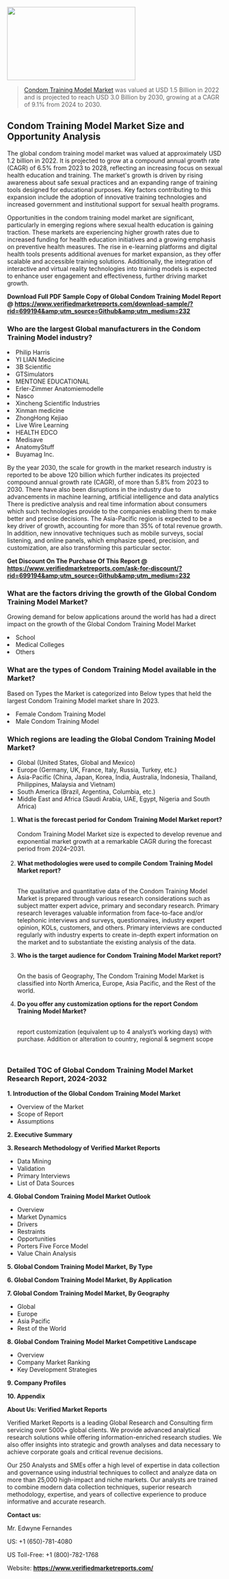 
<img src="https://ffe5etoiles.com/wp-content/uploads/2024/12/MST1-300x171.png" alt="" width="300" height="171" class="alignnone size-medium wp-image-20088" /><blockquote><p><p><a href="https://www.verifiedmarketreports.com/download-sample/?rid=699194&utm_source=Github&utm_medium=232" target="_blank">Condom Training Model Market</a> was valued at USD 1.5 Billion in 2022 and is projected to reach USD 3.0 Billion by 2030, growing at a CAGR of 9.1% from 2024 to 2030.</p></blockquote><p><h2>Condom Training Model Market Size and Opportunity Analysis</h2><p>The global condom training model market was valued at approximately USD 1.2 billion in 2022. It is projected to grow at a compound annual growth rate (CAGR) of 6.5% from 2023 to 2028, reflecting an increasing focus on sexual health education and training. The market's growth is driven by rising awareness about safe sexual practices and an expanding range of training tools designed for educational purposes. Key factors contributing to this expansion include the adoption of innovative training technologies and increased government and institutional support for sexual health programs.</p><p>Opportunities in the condom training model market are significant, particularly in emerging regions where sexual health education is gaining traction. These markets are experiencing higher growth rates due to increased funding for health education initiatives and a growing emphasis on preventive health measures. The rise in e-learning platforms and digital health tools presents additional avenues for market expansion, as they offer scalable and accessible training solutions. Additionally, the integration of interactive and virtual reality technologies into training models is expected to enhance user engagement and effectiveness, further driving market growth.</p></p><p class=""><strong>Download Full PDF Sample Copy of Global Condom Training Model Report @ <a href="https://www.verifiedmarketreports.com/download-sample/?rid=699194&amp;utm_source=Github&amp;utm_medium=232" target="_blank">https://www.verifiedmarketreports.com/download-sample/?rid=699194&amp;utm_source=Github&amp;utm_medium=232</a></strong></p><h3 id="" class="">Who are the largest Global manufacturers in the Condom Training Model industry?</h3><p><li>Philip Harris</li><li> YI LIAN Medicine</li><li> 3B Scientific</li><li> GTSimulators</li><li> MENTONE EDUCATIONAL</li><li> Erler-Zimmer Anatomiemodelle</li><li> Nasco</li><li> Xincheng Scientific Industries</li><li> Xinman medicine</li><li> ZhongHong Kejiao</li><li> Live Wire Learning</li><li> HEALTH EDCO</li><li> Medisave</li><li> AnatomyStuff</li><li> Buyamag Inc.</li></p><div class=""><div class="" dir="" data-message-author-role="" data-message-id="" data-message-model-slug=""><div class=""><div class=""><div class=""><div class="" dir="" data-message-author-role="" data-message-id="" data-message-model-slug=""><div class=""><div class=""><p>By the year 2030, the scale for growth in the market research industry is reported to be above 120 billion which further indicates its projected compound annual growth rate (CAGR), of more than 5.8% from 2023 to 2030. There have also been disruptions in the industry due to advancements in machine learning, artificial intelligence and data analytics There is predictive analysis and real time information about consumers which such technologies provide to the companies enabling them to make better and precise decisions. The Asia-Pacific region is expected to be a key driver of growth, accounting for more than 35% of total revenue growth. In addition, new innovative techniques such as mobile surveys, social listening, and online panels, which emphasize speed, precision, and customization, are also transforming this particular sector.</p><p><strong>Get Discount On The Purchase Of This Report @&nbsp; <a href="https://www.verifiedmarketreports.com/ask-for-discount/?rid=699194&amp;utm_source=Github&amp;utm_medium=232" target="_blank">https://www.verifiedmarketreports.com/ask-for-discount/?rid=699194&amp;utm_source=Github&amp;utm_medium=232</a></strong></p></div></div></div></div></div></div></div></div><h3 id="" class="">What are the factors driving the growth of the Global Condom Training Model Market?</h3><p id="" class="">Growing demand for below applications around the world has had a direct impact on the growth of the Global Condom Training Model Market</p><p id="" class=""><li>School</li><li> Medical Colleges</li><li> Others</li></p><h3 id="" class="">What are the types of Condom Training Model available in the Market?</h3><p id="" class="">Based on Types the Market is categorized into Below types that held the largest Condom Training Model market share In 2023.</p><p id="" class=""><li>Female Condom Training Model</li><li> Male Condom Training Model</li></p><h3 id="" class="">Which regions are leading the Global Condom Training Model Market?</h3><ul><li>Global (United States, Global and Mexico)</li><li>Europe (Germany, UK, France, Italy, Russia, Turkey, etc.)</li><li>Asia-Pacific (China, Japan, Korea, India, Australia, Indonesia, Thailand, Philippines, Malaysia and Vietnam)</li><li>South America (Brazil, Argentina, Columbia, etc.)</li><li>Middle East and Africa (Saudi Arabia, UAE, Egypt, Nigeria and South Africa)</li></ul><p><ol><li><strong>What is the forecast period for Condom Training Model Market report?<br /></strong><br /><span data-sheets-root="1" data-sheets-value="{&quot;1&quot;:2,&quot;2&quot;:&quot;XXXX size is expected to develop revenue and exponential market growth at a remarkable CAGR during the forecast period from 2024&ndash;2030.&quot;}" data-sheets-userformat="{&quot;2&quot;:12674,&quot;4&quot;:{&quot;1&quot;:2,&quot;2&quot;:16776960},&quot;10&quot;:2,&quot;11&quot;:0,&quot;15&quot;:&quot;Arial&quot;,&quot;16&quot;:12}">Condom Training Model Market size is expected to develop revenue and exponential market growth at a remarkable CAGR during the forecast period from 2024&ndash;2031.</span><br /><br /></li><li><strong>What methodologies were used to compile Condom Training Model Market report?<br /><br /></strong><p>The qualitative and quantitative data of the&nbsp;Condom Training Model Market is prepared through various research considerations such as subject matter expert advice, primary and secondary research. Primary research leverages valuable information from face-to-face and/or telephonic interviews and surveys, questionnaires, industry expert opinion, KOLs, customers, and others. Primary interviews are conducted regularly with industry experts to create in-depth expert information on the market and to substantiate the existing analysis of the data.&nbsp;</p></li><li><strong>Who is the target audience for Condom Training Model Market report?<br /><br /></strong><p>On the basis of Geography, The&nbsp;Condom Training Model Market is classified into North America, Europe, Asia Pacific, and the Rest of the world.</p></li><li><strong>Do you offer any customization options for the report Condom Training Model Market?<br /><br /></strong><p>report customization (equivalent up to 4 analyst&rsquo;s working days) with purchase. Addition or alteration to country, regional &amp; segment scope</p><p>&nbsp;</p></li></ol></p><h3 id="" class="">Detailed TOC of Global Condom Training Model Market Research Report, 2024-2032</h3><p id="" class=""><strong>1. Introduction of the Global Condom Training Model Market</strong></p><ul><li>Overview of the Market</li><li>Scope of Report</li><li>Assumptions</li></ul><p id="" class=""><strong>2. Executive Summary</strong></p><p id="" class=""><strong>3. Research Methodology of&nbsp;Verified Market Reports</strong></p><ul><li>Data Mining</li><li>Validation</li><li>Primary Interviews</li><li>List of Data Sources</li></ul><p id="" class=""><strong>4. Global Condom Training Model Market Outlook</strong></p><ul><li>Overview</li><li>Market Dynamics</li><li>Drivers</li><li>Restraints</li><li>Opportunities</li><li>Porters Five Force Model</li><li>Value Chain Analysis</li></ul><p id="" class=""><strong>5. Global Condom Training Model Market, By&nbsp;Type</strong></p><p id="" class=""><strong>6. Global Condom Training Model Market, By Application</strong></p><p id="" class=""><strong>7. Global Condom Training Model Market, By Geography</strong></p><ul><li>Global</li><li>Europe</li><li>Asia Pacific</li><li>Rest of the World</li></ul><p id="" class=""><strong>8. Global Condom Training Model Market Competitive Landscape</strong></p><ul><li>Overview</li><li>Company Market Ranking</li><li>Key Development Strategies</li></ul><p id="" class=""><strong>9. Company Profiles</strong></p><p id="" class=""><strong>10. Appendix</strong></p><p id="" class=""><strong>About Us: Verified Market Reports</strong></p><p id="" class="">Verified Market Reports is a leading Global Research and Consulting firm servicing over 5000+ global clients. We provide advanced analytical research solutions while offering information-enriched research studies. We also offer insights into strategic and growth analyses and data necessary to achieve corporate goals and critical revenue decisions.</p><p id="" class="">Our 250 Analysts and SMEs offer a high level of expertise in data collection and governance using industrial techniques to collect and analyze data on more than 25,000 high-impact and niche markets. Our analysts are trained to combine modern data collection techniques, superior research methodology, expertise, and years of collective experience to produce informative and accurate research.</p><p id="" class=""><strong>Contact us:</strong></p><p id="" class="">Mr. Edwyne Fernandes</p><p id="" class="">US: +1 (650)-781-4080</p><p id="" class="">US Toll-Free: +1 (800)-782-1768</p><p id="" class="">Website: <a target="" data-test-app-aware-link=""><strong>https://www.verifiedmarketreports.com/</strong></a></p>
